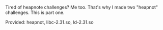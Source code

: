 Tired of heapnote challenges? Me too. That's why I made two "heapnot" challenges. This is part one.

Provided: heapnot, libc-2.31.so, ld-2.31.so
